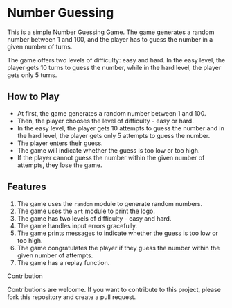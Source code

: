 <h1>Number Guessing</h1>

This is a simple Number Guessing Game. The game generates a random number between 1 and 100, and the player has to guess the number in a given number of turns.

The game offers two levels of difficulty: easy and hard. In the easy level, the player gets 10 turns to guess the number, while in the hard level, the player gets only 5 turns.

<h2>How to Play</h2>

- At first, the game generates a random number between 1 and 100.
- Then, the player chooses the level of difficulty - easy or hard.
- In the easy level, the player gets 10 attempts to guess the number and in the hard level, the player gets only 5 attempts to guess the number.
- The player enters their guess.
- The game will indicate whether the guess is too low or too high.
- If the player cannot guess the number within the given number of attempts, they lose the game.

<h2>Features</h2>

1. The game uses the `random` module to generate random numbers.
2. The game uses the `art` module to print the logo.
3. The game has two levels of difficulty - easy and hard.
4. The game handles input errors gracefully.
5. The game prints messages to indicate whether the guess is too low or too high.
6. The game congratulates the player if they guess the number within the given number of attempts.
7. The game has a replay function.

<h>Contribution</h2>

Contributions are welcome. If you want to contribute to this project, please fork this repository and create a pull request.
